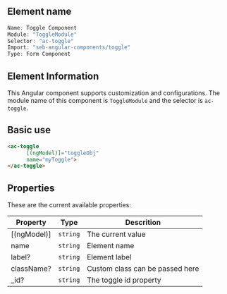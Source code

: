 ## Element name
```javascript
Name: Toggle Component
Module: "ToggleModule"
Selector: "ac-toggle"
Import: "seb-angular-components/toggle"
Type: Form Component
```

## Element Information 
This Angular component supports customization and configurations. The module name of this component is `ToggleModule` and the selector is `ac-toggle`.

## Basic use
```html
<ac-toggle
      [(ngModel)]="toggleObj"
      name="myToggle">
</ac-toggle>      
```

## Properties
These are the current available properties:

| Property    | Type     | Descrition                      |
| ----------- | -------- | ------------------------------- |
| [(ngModel)] | `string` | The current value               |
| name        | `string` | Element name                    |
| label?      | `string` | Element label                   |
| className?  | `string` | Custom class can be passed here |
| _id?   | `string` | The toggle id property          |
